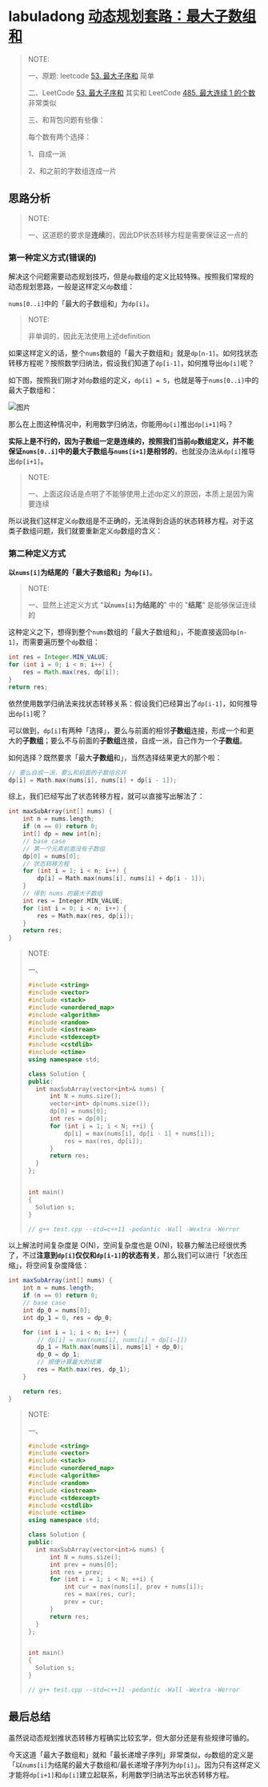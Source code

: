 # labuladong [动态规划套路：最大子数组和](https://mp.weixin.qq.com/s/nrULqCsRsrPKi3Y-nUfnqg) 

> NOTE: 
>
> 一、原题: leetcode [53. 最大子序和](https://leetcode-cn.com/problems/maximum-subarray/) 简单
>
> 二、LeetCode [53. 最大子序和](https://leetcode-cn.com/problems/maximum-subarray/) 其实和 LeetCode [485. 最大连续 1 的个数](https://leetcode-cn.com/problems/max-consecutive-ones/) 非常类似
>
> 三、和背包问题有些像：
>
> 每个数有两个选择：
>
> 1、自成一派
>
> 2、和之前的字数组连成一片



## 思路分析

> NOTE: 
>
> 一、这道题的要求是**连续**的，因此DP状态转移方程是需要保证这一点的

### 第一种定义方式(错误的)

解决这个问题需要动态规划技巧，但是`dp`数组的定义比较特殊。按照我们常规的动态规划思路，一般是这样定义`dp`数组：

`nums[0..i]`中的「最大的子数组和」为`dp[i]`。

> NOTE: 
>
> 非单调的，因此无法使用上述definition

如果这样定义的话，整个`nums`数组的「最大子数组和」就是`dp[n-1]`。如何找状态转移方程呢？按照数学归纳法，假设我们知道了`dp[i-1]`，如何推导出`dp[i]`呢？

如下图，按照我们刚才对`dp`数组的定义，`dp[i] = 5`，也就是等于`nums[0..i]`中的最大子数组和：

![图片](https://mmbiz.qpic.cn/sz_mmbiz_jpg/gibkIz0MVqdHwOlodS2IXvReL2Yn3lvDicxVlE2ZnyuP7SBDmcibI9rryhM8OvnJTDPURzrdp0KWmOhRH1OG19BSg/640?wx_fmt=jpeg&tp=webp&wxfrom=5&wx_lazy=1&wx_co=1)

那么在上图这种情况中，利用数学归纳法，你能用`dp[i]`推出`dp[i+1]`吗？

**实际上是不行的，因为子数组一定是连续的，按照我们当前`dp`数组定义，并不能保证`nums[0..i]`中的最大子数组与`nums[i+1]`是相邻的**，也就没办法从`dp[i]`推导出`dp[i+1]`。

> NOTE: 
>
> 一、上面这段话是点明了不能够使用上述dp定义的原因，本质上是因为需要连续

所以说我们这样定义`dp`数组是不正确的，无法得到合适的状态转移方程。对于这类子数组问题，我们就要重新定义`dp`数组的含义：

### 第二种定义方式

**以`nums[i]`为结尾的「最大子数组和」为`dp[i]`**。

> NOTE:
>
> 一、显然上述定义方式 "**以`nums[i]`为结尾的**" 中的 "**结尾**" 是能够保证连续的

这种定义之下，想得到整个`nums`数组的「最大子数组和」，不能直接返回`dp[n-1]`，而需要遍历整个`dp`数组：

```Java
int res = Integer.MIN_VALUE;
for (int i = 0; i < n; i++) {
    res = Math.max(res, dp[i]);
}
return res;
```

依然使用数学归纳法来找状态转移关系：假设我们已经算出了`dp[i-1]`，如何推导出`dp[i]`呢？

可以做到，`dp[i]`有两种「选择」，要么与前面的相邻**子数组**连接，形成一个和更大的**子数组**；要么不与前面的**子数组**连接，自成一派，自己作为一个**子数组**。

如何选择？既然要求「最大**子数组**和」，当然选择结果更大的那个啦：

```c++
// 要么自成一派，要么和前面的子数组合并
dp[i] = Math.max(nums[i], nums[i] + dp[i - 1]);
```

综上，我们已经写出了状态转移方程，就可以直接写出解法了：

```c++
int maxSubArray(int[] nums) {
    int n = nums.length;
    if (n == 0) return 0;
    int[] dp = new int[n];
    // base case
    // 第一个元素前面没有子数组
    dp[0] = nums[0];
    // 状态转移方程
    for (int i = 1; i < n; i++) {
        dp[i] = Math.max(nums[i], nums[i] + dp[i - 1]);
    }
    // 得到 nums 的最大子数组
    int res = Integer.MIN_VALUE;
    for (int i = 0; i < n; i++) {
        res = Math.max(res, dp[i]);
    }
    return res;
}
```

> NOTE: 
>
> 一、
>
> ```c++
> #include <string>
> #include <vector>
> #include <stack>
> #include <unordered_map>
> #include <algorithm>
> #include <random>
> #include <iostream>
> #include <stdexcept>
> #include <cstdlib>
> #include <ctime>
> using namespace std;
> 
> class Solution {
> public:
> 	int maxSubArray(vector<int>& nums) {
> 		int N = nums.size();
> 		vector<int> dp(nums.size());
> 		dp[0] = nums[0];
> 		int res = dp[0];
> 		for (int i = 1; i < N; ++i) {
> 			dp[i] = max(nums[i], dp[i - 1] + nums[i]);
> 			res = max(res, dp[i]);
> 		}
> 		return res;
> 	}
> };
> 
> 
> int main()
> {
> 	Solution s;
> }
> 
> // g++ test.cpp --std=c++11 -pedantic -Wall -Wextra -Werror
> 
> ```
>
> 

以上解法时间复杂度是 O(N)，空间复杂度也是 O(N)，较暴力解法已经很优秀了，不过**注意到`dp[i]`仅仅和`dp[i-1]`的状态有关**，那么我们可以进行「状态压缩」，将空间复杂度降低：

```Java
int maxSubArray(int[] nums) {
    int n = nums.length;
    if (n == 0) return 0;
    // base case
    int dp_0 = nums[0];
    int dp_1 = 0, res = dp_0;

    for (int i = 1; i < n; i++) {
        // dp[i] = max(nums[i], nums[i] + dp[i-1])
        dp_1 = Math.max(nums[i], nums[i] + dp_0);
        dp_0 = dp_1;
        // 顺便计算最大的结果
        res = Math.max(res, dp_1);
    }

    return res;
}
```

> NOTE: 
>
> 一、
>
> ```C++
> #include <string>
> #include <vector>
> #include <stack>
> #include <unordered_map>
> #include <algorithm>
> #include <random>
> #include <iostream>
> #include <stdexcept>
> #include <cstdlib>
> #include <ctime>
> using namespace std;
> 
> class Solution {
> public:
> 	int maxSubArray(vector<int>& nums) {
> 		int N = nums.size();
> 		int prev = nums[0];
> 		int res = prev;
> 		for (int i = 1; i < N; ++i) {
> 			int cur = max(nums[i], prev + nums[i]);
> 			res = max(res, cur);
> 			prev = cur;
> 		}
> 		return res;
> 	}
> };
> 
> 
> int main()
> {
> 	Solution s;
> }
> 
> // g++ test.cpp --std=c++11 -pedantic -Wall -Wextra -Werror
> 
> ```
>
> 

## 最后总结

虽然说动态规划推状态转移方程确实比较玄学，但大部分还是有些规律可循的。

今天这道「最大子数组和」就和「最长递增子序列」非常类似，`dp`数组的定义是「以`nums[i]`为结尾的最大子数组和/最长递增子序列为`dp[i]`」。因为只有这样定义才能将`dp[i+1]`和`dp[i]`建立起联系，利用数学归纳法写出状态转移方程。